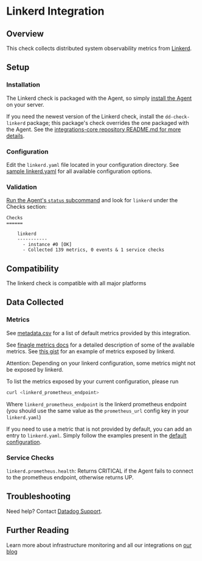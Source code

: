 # Linkerd Integration

## Overview

This check collects distributed system observability metrics from [Linkerd](https://linkerd.io/).

## Setup
### Installation

The Linkerd check is packaged with the Agent, so simply [install the Agent](https://app.datadoghq.com/account/settings#agent) on your server.

If you need the newest version of the Linkerd check, install the `dd-check-linkerd` package; this package's check overrides the one packaged with the Agent. See the [integrations-core repository README.md for more details](https://docs.datadoghq.com/agent/faq/install-core-extra/).

### Configuration

Edit the `linkerd.yaml` file located in your configuration directory.
See [sample linkerd.yaml](https://github.com/DataDog/integrations-core/blob/master/linkerd/conf.yaml.example) for all available configuration options.

### Validation

[Run the Agent's `status` subcommand](https://docs.datadoghq.com/agent/faq/agent-commands/#agent-status-and-information) and look for `linkerd` under the Checks section:

    Checks
    ======

        linkerd
        -----------
          - instance #0 [OK]
          - Collected 139 metrics, 0 events & 1 service checks

## Compatibility

The linkerd check is compatible with all major platforms

## Data Collected
### Metrics

See [metadata.csv](https://github.com/DataDog/integrations-core/blob/master/linkerd/metadata.csv) for a list of default metrics provided by this integration.

See [finagle metrics docs](https://twitter.github.io/finagle/guide/Metrics.html) for a detailed description of some of the available metrics.
See [this gist](https://gist.githubusercontent.com/arbll/2f63a5375a4d6d5acface6ca8a51e2ab/raw/bc35ed4f0f4bac7e2643a6009f45f9068f4c1d12/gistfile1.txt) for an example of metrics exposed by linkerd.

Attention: Depending on your linkerd configuration, some metrics might not be exposed by linkerd.

To list the metrics exposed by your current configuration, please run
```bash
curl <linkerd_prometheus_endpoint>
```
Where `linkerd_prometheus_endpoint` is the linkerd prometheus endpoint (you should use the same value as the `prometheus_url` config key in your `linkerd.yaml`)

If you need to use a metric that is not provided by default, you can add an entry to `linkerd.yaml`.
Simply follow the examples present in the [default configuration](https://github.com/DataDog/integrations-core/blob/master/linkerd/conf.yaml.example).

### Service Checks

`linkerd.prometheus.health`:
Returns CRITICAL if the Agent fails to connect to the prometheus endpoint, otherwise returns UP.

## Troubleshooting
Need help? Contact [Datadog Support](http://docs.datadoghq.com/help/).

## Further Reading
Learn more about infrastructure monitoring and all our integrations on [our blog](https://www.datadoghq.com/blog/)
